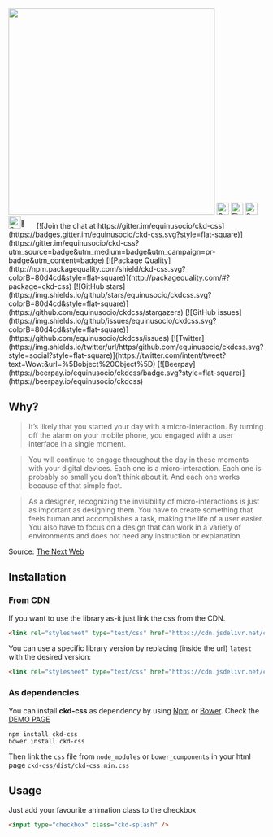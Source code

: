 <img width="406px" src="https://cloud.githubusercontent.com/assets/10454741/18340843/8a8b0e18-75a7-11e6-99f2-e8f805070c33.jpg">

<img width="24px" alt="Google Chrome" src="https://cdn.rawgit.com/alrra/browser-logos/master/chrome/chrome_48x48.png">
<img width="24px" alt="Firefox" src="https://cdn.rawgit.com/alrra/browser-logos/master/firefox/firefox_48x48.png">
<img width="24px" alt="Safari" src="https://cdn.rawgit.com/alrra/browser-logos/master/safari/safari_48x48.png">
<img width="24px" alt="Safari" src="https://cdn.rawgit.com/alrra/browser-logos/master/edge/edge_48x48.png"><sup>💩</sup>&nbsp;&nbsp;&nbsp;&nbsp;&nbsp;
[![Join the chat at https://gitter.im/equinusocio/ckd-css](https://badges.gitter.im/equinusocio/ckd-css.svg?style=flat-square)](https://gitter.im/equinusocio/ckd-css?utm_source=badge&utm_medium=badge&utm_campaign=pr-badge&utm_content=badge)
[![Package Quality](http://npm.packagequality.com/shield/ckd-css.svg?colorB=80d4cd&style=flat-square)](http://packagequality.com/#?package=ckd-css)
[![GitHub stars](https://img.shields.io/github/stars/equinusocio/ckdcss.svg?colorB=80d4cd&style=flat-square)](https://github.com/equinusocio/ckdcss/stargazers)
[![GitHub issues](https://img.shields.io/github/issues/equinusocio/ckdcss.svg?colorB=80d4cd&style=flat-square)](https://github.com/equinusocio/ckdcss/issues)
[![Twitter](https://img.shields.io/twitter/url/https/github.com/equinusocio/ckdcss.svg?style=social?style=flat-square)](https://twitter.com/intent/tweet?text=Wow:&url=%5Bobject%20Object%5D)
[![Beerpay](https://beerpay.io/equinusocio/ckdcss/badge.svg?style=flat-square)](https://beerpay.io/equinusocio/ckdcss)


## Why?

> It’s likely that you started your day with a micro-interaction. By turning off the alarm on your mobile phone, you engaged with a user interface in a single moment.

> You will continue to engage throughout the day in these moments with your digital devices. Each one is a micro-interaction. Each one is probably so small you don’t think about it. And each one works because of that simple fact.

> As a designer, recognizing the invisibility of micro-interactions is just as important as designing them. You have to create something that feels human and accomplishes a task, making the life of a user easier. You also have to focus on a design that can work in a variety of environments and does not need any instruction or explanation.


Source: [The Next Web](http://thenextweb.com/dd/2015/08/17/why-micro-interactions-are-the-secret-to-great-design/)

## Installation

### From CDN

If you want to use the library as-it just link the css from the CDN.

```html
<link rel="stylesheet" type="text/css" href="https://cdn.jsdelivr.net/ckd-css/latest/ckd-css.min.css">
```

You can use a specific library version by replacing (inside the url) `latest` with the desired version:

```html
<link rel="stylesheet" type="text/css" href="https://cdn.jsdelivr.net/ckd-css/1.2.0/ckd-css.min.css">
```

### As dependencies
You can install **ckd-css** as dependency by using [Npm](https://www.npmjs.com/package/ckd-css) or [Bower](https://bower.io). Check the [DEMO PAGE](http://equinusocio.github.io/ckdcss )

```
npm install ckd-css
bower install ckd-css
```

Then link the `css` file from `node_modules` or `bower_components` in your html page `ckd-css/dist/ckd-css.min.css`


## Usage

Just add your favourite animation class to the checkbox
```html
<input type="checkbox" class="ckd-splash" />
```
